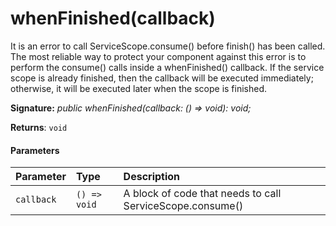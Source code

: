 # whenFinished(callback)

It is an error to call ServiceScope.consume() before finish() has been called. The most reliable way to protect your component against this error is to perform the consume() calls inside a whenFinished() callback. If the service scope is already finished, then the callback will be executed immediately; otherwise, it will be executed later when the scope is finished.

**Signature:** _public whenFinished(callback: () => void): void;_

**Returns**: `void`



#### Parameters


| Parameter	   | Type    | Description |
|:-------------|:---------------|:------------|
| `callback`    | `() => void` | A block of code that needs to call ServiceScope.consume() |


